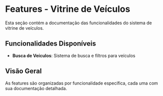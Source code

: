 # Features - Vitrine de Veículos

Esta seção contém a documentação das funcionalidades do sistema de vitrine de veículos.

## Funcionalidades Disponíveis

- **Busca de Veículos**: Sistema de busca e filtros para veículos

## Visão Geral

As features são organizadas por funcionalidade específica, cada uma com sua documentação detalhada.
